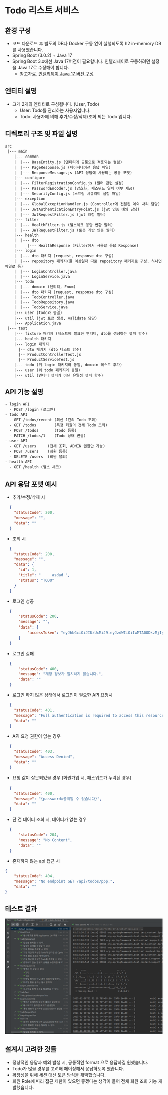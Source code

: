 # Todo 리스트 서비스

## 환경 구성
- 코드 다운로드 후 별도의 DB나 Docker 구동 없이 실행되도록 h2 in-memory DB를 사용했습니다.
- Spring Boot (3.0.2) + Java 17
- Spring Boot 3.x에선 Java 17버전이 필요합니다. 인텔리제이로 구동하려면 설정을 Java 17로 수정해야 합니다.
    - 참고자료. [인텔리제이 Java 17 버전 구성](https://medium.com/sjk5766/spring-boot-%EB%B2%84%EC%A0%84%EC%97%90-%EB%94%B0%EB%A5%B8-java-%EB%B2%84%EC%A0%84-ff15c5ba7ecb)

## 엔티티 설명
- 크게 2개의 엔티티로 구성됩니다. (User, Todo)
  - User: Todo를 관리하는 사용자입니다.
  - Todo: 사용자에 의해 추가/수정/삭제/조회 되는 Todo 입니다. 

## 디렉토리 구조 및 파일 설명
```text
src
 |--- main
    |--- common
    |  |--- BaseEntity.js (엔티티에 공통으로 적용되는 컬럼)
    |  |--- PageResponse.js (페이지네이션 응답 파일)
    |  |--- ResponseMessage.js (API 응답에 사용되는 공통 포맷)
    |--- configure
    |  |--- FilterRegistrationConfig.js (필터 관련 설정)
    |  |--- PasswordEncoder.js (암호화, 패스워드 일치 여부 제공)
    |  |--- SecurityConfig.js (스프링 시큐리티 설정 파일)
    |--- exception
    |  |--- GlobalExceptionHandler.js (Controller에 전달된 예외 처리 담당)
    |  |--- JwtAuthenticationEntryPoint.js (jwt 인증 예외 담당)
    |  |--- JwtRequestFilter.js (jwt 요청 필터)
    |--- filter
    |  |--- HealthFilter.js (헬스체크 응답 변환 필터)
    |  |--- JWTRequestFilter.js (토큰 기반 인증 필터)
    |--- health
    |  |--- dto 
    |     |--- HealthResponse (Filter에서 사용할 응답 Response)
    |--- login
    |  |--- dto 패키지 (request, response dto 구성)
    |  |--- repository 패키지(둘 이상일때 따로 repository 패키지로 구성, 하나면 파일로 둠)
    |  |--- LoginController.java
    |  |--- LoginService.java
    |--- todo
    |  |--- domain (엔티티, Enum)
    |  |--- dto 패키지 (request, response dto 구성)
    |  |--- TodoController.java
    |  |--- TodoRepository.java
    |  |--- TodoService.java
    |--- user (todo와 동일)
    |--- util (jwt 토큰 생성, validate 담당)
    |--- Application.java
 |--- test
    |--- fixture 패키지 (테스트에 필요한 엔티티, dto를 생성하는 헬퍼 함수)
    |--- health 패키지
    |--- login 패키지
      |-- dto 패키지 (dto 테스트 함수)
      |-- ProductControllerTest.js
      |-- ProductServiceTest.js
    |--- todo (위 login 패키지와 동일, domain 테스트 추가)
    |--- user (위 todo 패키지와 동일)
    |--- util (엔티티 헬퍼가 아닌 유틸성 헬퍼 함수)
```

## API 기능 설명
```
- login API 
  - POST /login (로그인)
- todo API
  - GET /todos/recent (최신 1건의 Todo 조회)
  - GET /todos        (특정 회원의 전체 Todo 조회)
  - POST /todos       (Todo 등록)
  - PATCH /todos/1    (Todo 상태 변경)
- user API 
  - GET /users     (전체 조회, ADMIN 권한만 가능)
  - POST /users    (회원 등록)
  - DELETE /users  (회원 탈퇴)
- health API
  - GET /health (헬스 체크)
```

## API 응답 포맷 예시
- 추가/수정/삭제 시
```json
  {
    "statusCode": 200,
    "message": "",
    "data": ""
  }
```

- 조회 시
```json
  {
    "statusCode": 200,
    "message": "",
    "data": {
      "id": 1,
      "title": "     asdad ",
      "status": "TODO"
    }
  }
```

- 로그인 성공
```json
  {
      "statusCode": 200,
      "message": "",
      "data": {
          "accessToken": "eyJhbGciOiJIUzUxMiJ9.eyJzdWIiOiIwMTA0ODkzMjIyOSIsImlhdCI6MTY3NTc5Mzg2MiwiZXhwIjoxNjc1ODgwMjYyfQ.FS5F_yCrmEzn05PYBCUaKv0rMbQ1k--F8b8E1GjyNDtvShTfksEz2uR5bphht47FZgpHx7UhdCO5ETxBRSBi0g"
      }
  }
```

- 로그인 실패
```json
  {
      "statusCode": 400,
      "message": "계정 정보가 일치하지 않습니다.",
      "data": ""
  }
```

- 로그인 하지 않은 상태에서 로그인이 필요한 API 요청시
```json
  {
    "statusCode": 401,
    "message": "Full authentication is required to access this resource",
    "data": ""
  }
```

- API 요청 권한이 없는 경우
```json
  {
    "statusCode": 403,
    "message": "Access Denied",
    "data": ""
  }
```

- 요청 값이 잘못되었을 경우 (회원가입 시, 패스워드가 누락된 경우)
```json
  {
    "statusCode": 400,
    "message": "{password=공백일 수 없습니다}",
    "data": ""
  }
```

- 단 건 데이터 조회 시, 데이터가 없는 경우
```json
  {
      "statusCode": 204,
      "message": "No Content",
      "data": ""
  }
```

- 존재하지 않는 api 접근 시
```json
{
    "statusCode": 404,
    "message": "No endpoint GET /api/todos/ppp.",
    "data": ""
}
```

## 테스트 결과
![img.png](images/test.PNG)

## 설계시 고려한 것들
- 정상적인 응답과 예외 발생 시, 공통적인 format 으로 응답하길 원했습니다.
- Todo가 많을 경우를 고려해 페이징해서 응답하도록 했습니다.
- 확장성을 위해 세션 대신 토큰 방식을 채택했습니다.
- 회원 Role에 따라 접근 제한이 있으면 좋겠다는 생각이 들어 전체 회원 조회 기능 개발했습니다.
